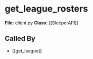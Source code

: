 # get_league_rosters

**File:** client.py
**Class:** [[SleeperAPI]]

## Called By

- [[get_league]]

